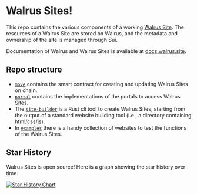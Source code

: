 # Walrus Sites!

This repo contains the various components of a working [Walrus
Site](https://docs.walrus.site/walrus-sites/intro.html). The resources of a Walrus Site are stored
on Walrus, and the metadata and ownership of the site is managed through Sui.

Documentation of Walrus and Walrus Sites is available at [docs.walrus.site](https://docs.walrus.site).

## Repo structure

- [`move`](./move/) contains the smart contract for creating and updating Walrus Sites on chain.
- [`portal`](./portal/) contains the implementations of the portals to access Walrus Sites.
- The [`site-builder`](./site-builder/) is a Rust cli tool to create Walrus Sites, starting from the
  output of a standard website building tool (i.e., a directory containing html/css/js).
- In [`examples`](./examples/) there is a handy collection of websites to test the functions of the Walrus
  Sites.

## Star History

Walrus Sites is open source! Here is a graph showing the star history over time.

[![Star History Chart](https://api.star-history.com/svg?repos=MystenLabs/walrus-sites&type=Date)](https://star-history.com/#MystenLabs/walrus-sites&Date)
